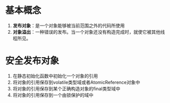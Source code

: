 # 基本概念
1. **发布对象**：是一个对象能够被当前范围之外的代码所使用
2. **对象溢出**：一种错误的发布。当一个对象还没有构造完成时，就使它被其他线程所见。

# 安全发布对象
1. 在静态初始化函数中初始化一个对象的引用
2. 将对象的引用保存到volatile类型域或者AtomicReference对象中
3. 将对象的引用保存到某个正确构造对象的final类型域中
4. 将对象的引用保存到一个由锁保护的域中